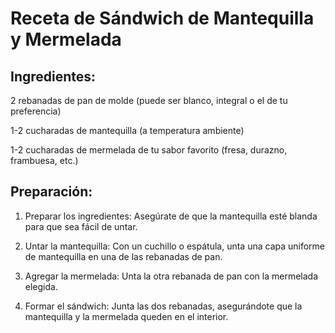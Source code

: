 # Receta de Sándwich de Mantequilla y Mermelada
## Ingredientes:
2 rebanadas de pan de molde (puede ser blanco, integral o el de tu preferencia)

1-2 cucharadas de mantequilla (a temperatura ambiente)

1-2 cucharadas de mermelada de tu sabor favorito (fresa, durazno, frambuesa, etc.)

## Preparación:
1. Preparar los ingredientes:
Asegúrate de que la mantequilla esté blanda para que sea fácil de untar.

2. Untar la mantequilla:
Con un cuchillo o espátula, unta una capa uniforme de mantequilla en una de las rebanadas de pan.

3. Agregar la mermelada:
Unta la otra rebanada de pan con la mermelada elegida.

4. Formar el sándwich:
Junta las dos rebanadas, asegurándote que la mantequilla y la mermelada queden en el interior.
